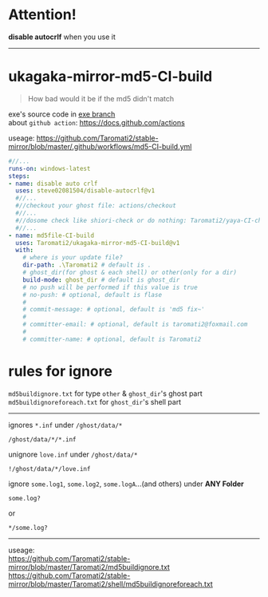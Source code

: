 # Attention!  
**disable autocrlf** when you use it  

______

# ukagaka-mirror-md5-CI-build  
 > How bad would it be if the md5 didn't match  

exe's source code in [exe branch](https://github.com/Taromati2/ukagaka-mirror-md5-CI-build/tree/exe)  
about `github action`: https://docs.github.com/actions  

useage: https://github.com/Taromati2/stable-mirror/blob/master/.github/workflows/md5-CI-build.yml  
```yml
#//...
runs-on: windows-latest
steps:
- name: disable auto crlf
  uses: steve02081504/disable-autocrlf@v1
  #//...
  #//checkout your ghost file: actions/checkout
  #//...
  #//dosome check like shiori-check or do nothing: Taromati2/yaya-CI-check
  #//...
- name: md5file-CI-build
  uses: Taromati2/ukagaka-mirror-md5-CI-build@v1
  with:
    # where is your update file?
    dir-path: .\Taromati2 # default is .
    # ghost_dir(for ghost & each shell) or other(only for a dir)
    build-mode: ghost_dir # default is ghost_dir
    # no push will be performed if this value is true
    # no-push: # optional, default is flase
    # 
    # commit-message: # optional, default is 'md5 fix~'
    # 
    # committer-email: # optional, default is taromati2@foxmail.com
    # 
    # committer-name: # optional, default is Taromati2
```

# rules for ignore  
`md5buildignore.txt` for type `other` & `ghost_dir`'s ghost part  
`md5buildignoreforeach.txt` for `ghost_dir`'s shell part  

______

ignores `*.inf` under `/ghost/data/*`  
```
/ghost/data/*/*.inf
```
unignore `love.inf` under `/ghost/data/*`  
```
!/ghost/data/*/love.inf
```
ignore `some.log1`, `some.log2`, `some.logA`...(and others) under **ANY Folder**  
```
some.log?
```
or
```
*/some.log?
```

______

useage:  
https://github.com/Taromati2/stable-mirror/blob/master/Taromati2/md5buildignore.txt  
https://github.com/Taromati2/stable-mirror/blob/master/Taromati2/shell/md5buildignoreforeach.txt  

